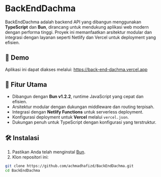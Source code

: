 # BackEndDachma

BackEndDachma adalah backend API yang dibangun menggunakan **TypeScript** dan **Bun**, dirancang untuk mendukung aplikasi web modern dengan performa tinggi. Proyek ini memanfaatkan arsitektur modular dan integrasi dengan layanan seperti Netlify dan Vercel untuk deployment yang efisien.

## 🔗 Demo

Aplikasi ini dapat diakses melalui: https://back-end-dachma.vercel.app

## 🚀 Fitur Utama

- Dibangun dengan **Bun v1.2.2**, runtime JavaScript yang cepat dan efisien.
- Arsitektur modular dengan dukungan middleware dan routing terpisah.
- Integrasi dengan **Netlify Functions** untuk serverless deployment.
- Konfigurasi deployment untuk **Vercel** melalui `vercel.json`.
- Dukungan penuh untuk TypeScript dengan konfigurasi yang terstruktur.

## 🛠️ Instalasi

1. Pastikan Anda telah menginstal [Bun](https://bun.sh).
2. Klon repositori ini:

```bash
git clone https://github.com/achmadhafizd/BackEndDachma.git
cd BackEndDachma
